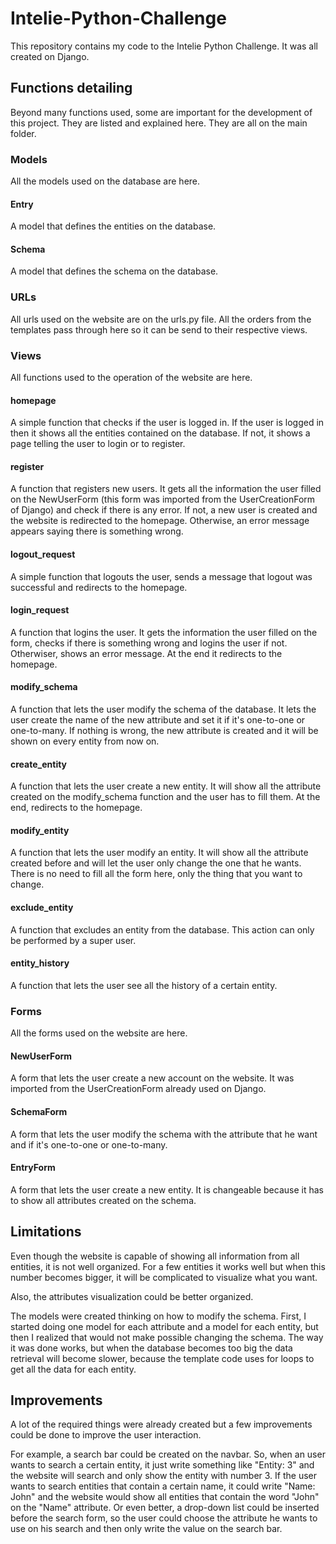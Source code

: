 # Intelie-Python-Challenge
This repository contains my code to the Intelie Python Challenge.
It was all created on Django.

## Functions detailing
Beyond many functions used, some are important for the development of this project. They are listed and explained here.
They are all on the main folder.

### Models
All the models used on the database are here.

#### Entry
A model that defines the entities on the database.

#### Schema
A model that defines the schema on the database.

### URLs
All urls used on the website are on the urls.py file.
All the orders from the templates pass through here so it can be send to their respective views.

### Views
All functions used to the operation of the website are here.

#### homepage
A simple function that checks if the user is logged in.
If the user is logged in then it shows all the entities contained on the database.
If not, it shows a page telling the user to login or to register.

#### register
A function that registers new users.
It gets all the information the user filled on the NewUserForm (this form was imported from the UserCreationForm of Django) and check if there is any error.
If not, a new user is created and the website is redirected to the homepage. Otherwise, an error message appears saying there is something wrong.

#### logout_request
A simple function that logouts the user, sends a message that logout was successful and redirects to the homepage.

#### login_request
A function that logins the user.
It gets the information the user filled on the form, checks if there is something wrong and logins the user if not.
Otherwiser, shows an error message.
At the end it redirects to the homepage.

#### modify_schema
A function that lets the user modify the schema of the database.
It lets the user create the name of the new attribute and set it if it's one-to-one or one-to-many.
If nothing is wrong, the new attribute is created and it will be shown on every entity from now on.

#### create_entity
A function that lets the user create a new entity.
It will show all the attribute created on the modify_schema function and the user has to fill them.
At the end, redirects to the homepage.

#### modify_entity
A function that lets the user modify an entity.
It will show all the attribute created before and will let the user only change the one that he wants. There is no need to fill all the form here, only the thing that you want to change.

#### exclude_entity
A function that excludes an entity from the database.
This action can only be performed by a super user.

#### entity_history
A function that lets the user see all the history of a certain entity.

### Forms
All the forms used on the website are here.

#### NewUserForm
A form that lets the user create a new account on the website.
It was imported from the UserCreationForm already used on Django.

#### SchemaForm
A form that lets the user modify the schema with the attribute that he want and if it's one-to-one or one-to-many.

#### EntryForm
A form that lets the user create a new entity.
It is changeable because it has to show all attributes created on the schema.

## Limitations
Even though the website is capable of showing all information from all entities, it is not well organized.
For a few entities it works well but when this number becomes bigger, it will be complicated to visualize what you want.

Also, the attributes visualization could be better organized.

The models were created thinking on how to modify the schema. First, I started doing one model for each attribute and a model for each entity, but then I realized that would not make possible changing the schema.
The way it was done works, but when the database becomes too big the data retrieval will become slower, because the template code uses for loops to get all the data for each entity.

## Improvements
A lot of the required things were already created but a few improvements could be done to improve the user interaction.

For example, a search bar could be created on the navbar. So, when an user wants to search a certain entity, it just write something like "Entity: 3" and the website will search and only show the entity with number 3.
If the user wants to search entities that contain a certain name, it could write "Name: John" and the website would show all entities that contain the word "John" on the "Name" attribute.
Or even better, a drop-down list could be inserted before the search form, so the user could choose the attribute he wants to use on his search and then only write the value on the search bar.

